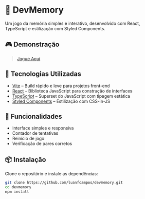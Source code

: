 # 🧠 DevMemory

Um jogo da memória simples e interativo, desenvolvido com React, TypeScript e estilização com Styled Components.

## 🎮 Demonstração

> [Jogue Aqui](https://luanfcampos.github.io/devmemory/)

## 🚀 Tecnologias Utilizadas

- [Vite](https://vitejs.dev/) – Build rápido e leve para projetos front-end
- [React](https://reactjs.org/) – Biblioteca JavaScript para construção de interfaces
- [TypeScript](https://www.typescriptlang.org/) – Superset do JavaScript com tipagem estática
- [Styled Components](https://styled-components.com/) – Estilização com CSS-in-JS

## 🧩 Funcionalidades

- Interface simples e responsiva
- Contador de tentativas
- Reinício de jogo
- Verificação de pares corretos

## 📦 Instalação

Clone o repositório e instale as dependências:

```bash
git clone https://github.com/luanfcampos/devmemory.git
cd devmemory
npm install
```
